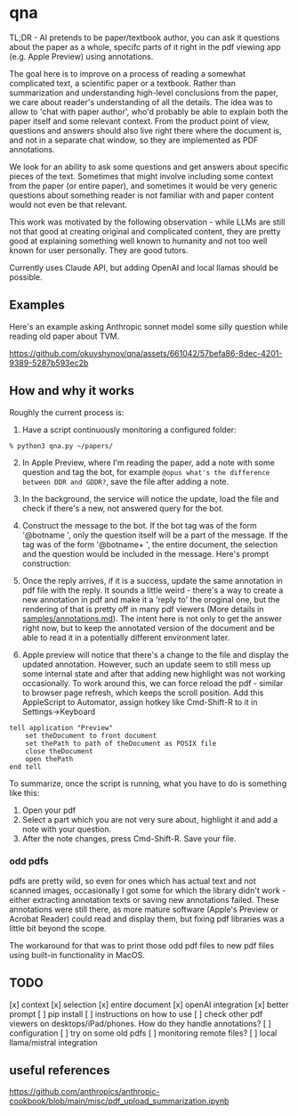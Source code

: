# qna

TL;DR - AI pretends to be paper/textbook author, you can ask it questions about the paper as a whole, specifc parts of it right in the pdf viewing app (e.g. Apple Preview) using annotations.

The goal here is to improve on a process of reading a somewhat complicated text, a scientific paper or a textbook. Rather than summarization and understanding high-level conclusions from the paper, we care about reader's understanding of all the details. The idea was to allow to 'chat with paper author', who'd probably be able to explain both the paper itself and some relevant context. From the product point of view, questions and answers should also live right there where the document is, and not in a separate chat window, so they are implemented as PDF annotations.

We look for an ability to ask some questions and get answers about specific pieces of the text. Sometimes that might involve including some context from the paper (or entire paper), and sometimes it would be very generic questions about something reader is not familiar with and paper content would not even be that relevant.

This work was motivated by the following observation - while LLMs are still not that good at creating original and complicated content, they are pretty good at explaining something well known to humanity and not too well known for user personally. They are good tutors.

Currently uses Claude API, but adding OpenAI and local llamas should be possible.

## Examples

Here's an example asking Anthropic sonnet model some silly question while reading old paper about TVM.

https://github.com/okuvshynov/qna/assets/661042/57befa86-8dec-4201-9389-5287b593ec2b



## How and why it works

Roughly the current process is:
1. Have a script continuously monitoring a configured folder:

```
% python3 qna.py ~/papers/
```

2. In Apple Preview, where I'm reading the paper, add a note with some question and tag the bot, for example ```@opus what's the difference between DDR and GDDR?```, save the file after adding a note.

3. In the background, the service will notice the update, load the file and check if there's a new, not answered query for the bot.

4. Construct the message to the bot. If the bot tag was of the form '@botname ', only the question itself will be a part of the message. If the tag was of the form '@botname+ ', the entire document, the selection and the question would be included in the message. Here's prompt construction: 

5. Once the reply arrives, if it is a success, update the same annotation in pdf file with the reply. It sounds a little weird - there's a way to create a new annotation in pdf and make it a 'reply to' the oroginal one, but the rendering of that is pretty off in many pdf viewers (More details in [samples/annotations.md](samples/annotations.md)). The intent here is not only to get the answer right now, but to keep the annotated version of the document and be able to read it in a potentially different environment later.

6. Apple preview will notice that there's a change to the file and display the updated annotation. However, such an update seem to still mess up some internal state and after that adding new highlight was not working occasionally. To work around this, we can force reload the pdf - similar to browser page refresh, which keeps the scroll position. Add this AppleScript to Automator, assign hotkey like Cmd-Shift-R to it in Settings->Keyboard

```
tell application "Preview"
	set theDocument to front document
	set thePath to path of theDocument as POSIX file
	close theDocument
	open thePath
end tell
```

To summarize, once the script is running, what you have to do is something like this:
1. Open your pdf
2. Select a part which you are not very sure about, highlight it and add a note with your question.
3. After the note changes, press Cmd-Shift-R. Save your file.

### odd pdfs

pdfs are pretty wild, so even for ones which has actual text and not scanned images, occasionally I got some for which the library didn't work - either extracting annotation texts or saving new annotations failed. These annotations were still there, as more mature software (Apple's Preview or Acrobat Reader) could read and display them, but fixing pdf libraries was a little bit beyond the scope. 

The workaround for that was to print those odd pdf files to new pdf files using built-in functionality in MacOS.

## TODO

[x] context
	[x] selection
	[x] entire document
[x] openAI integration
[x] better prompt
[ ] pip install
[ ] instructions on how to use
[ ] check other pdf viewers on desktops/iPad/phones. How do they handle annotations?
[ ] configuration
[ ] try on some old pdfs
[ ] monitoring remote files?
[ ] local llama/mistral integration

## useful references

https://github.com/anthropics/anthropic-cookbook/blob/main/misc/pdf_upload_summarization.ipynb

